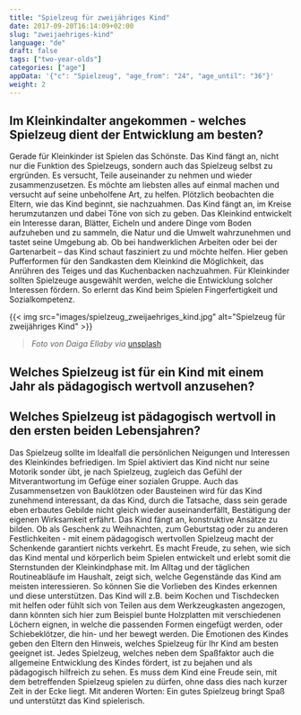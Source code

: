 ```yaml
---
title: "Spielzeug für zweijähriges Kind"
date: 2017-09-20T16:14:09+02:00
slug: "zweijaehriges-kind"
language: "de"
draft: false
tags: ["two-year-olds"]
categories: ["age"]
appData: '{"c": "Spielzeug", "age_from": "24", "age_until": "36"}'
weight: 2
---
```

<h2> Im Kleinkindalter angekommen - welches Spielzeug dient der Entwicklung am besten?</h2>
 
Gerade für Kleinkinder ist Spielen das Schönste. Das Kind fängt an, nicht nur die Funktion des Spielzeugs, sondern auch das Spielzeug selbst zu ergründen. Es versucht, Teile auseinander zu nehmen und wieder zusammenzusetzen. Es möchte am liebsten alles auf einmal machen und versucht auf seine unbeholfene Art, zu helfen. Plötzlich beobachten die Eltern, wie das Kind beginnt, sie nachzuahmen. Das Kind fängt an, im Kreise herumzutanzen und dabei Töne von sich zu geben. Das Kleinkind entwickelt ein Interesse daran, Blätter, Eicheln und andere Dinge vom Boden aufzuheben und zu sammeln, die Natur und die Umwelt wahrzunehmen und tastet seine Umgebung ab. Ob bei handwerklichen Arbeiten oder bei der Gartenarbeit – das Kind schaut fasziniert zu und möchte helfen. Hier geben Pufferformen für den Sandkasten dem Kleinkind die Möglichkeit, das Anrühren des Teiges und das Kuchenbacken nachzuahmen. Für Kleinkinder sollten Spielzeuge ausgewählt werden, welche die Entwicklung solcher Interessen fördern. So erlernt das Kind beim Spielen Fingerfertigkeit und Sozialkompetenz.

{{< img src="images/spielzeug_zweijaehriges_kind.jpg" alt="Spielzeug für zweijähriges Kind" >}}
 <blockquote>
  <p><em>Foto von Daiga Ellaby via</em> <a href="https://unsplash.com/photos/ldOzKqZa6wg">unsplash</a></p>
</blockquote>

<h2>Welches Spielzeug ist für ein Kind mit einem Jahr als pädagogisch wertvoll anzusehen?</h2>
 
<h2>Welches Spielzeug ist pädagogisch wertvoll in den ersten beiden Lebensjahren? </h2>
 
Das Spielzeug sollte im Idealfall die persönlichen Neigungen und Interessen des Kleinkindes befriedigen. Im Spiel aktiviert das Kind nicht nur seine Motorik sonder übt, je nach Spielzeug, zugleich das Gefühl der Mitverantwortung im Gefüge einer sozialen Gruppe. Auch das Zusammensetzen von Bauklötzen oder Bausteinen wird für das Kind zunehmend interessant, da das Kind, durch die Tatsache, dass sein gerade eben erbautes Gebilde nicht gleich wieder auseinanderfällt, Bestätigung der eigenen Wirksamkeit erfährt. Das Kind fängt an, konstruktive Ansätze zu bilden. Ob als Geschenk zu Weihnachten, zum Geburtstag oder zu anderen Festlichkeiten - mit einem pädagogisch wertvollen Spielzeug macht der Schenkende garantiert nichts verkehrt. Es macht Freude, zu sehen, wie sich das Kind mental und körperlich beim Spielen entwickelt und erlebt somit die Sternstunden der Kleinkindphase mit. Im Alltag und der täglichen Routineabläufe im Haushalt, zeigt sich, welche Gegenstände das Kind am meisten interessieren. So können Sie die Vorlieben des Kindes erkennen und diese unterstützen. Das Kind will z.B. beim Kochen und Tischdecken mit helfen oder fühlt sich von Teilen aus dem Werkzeugkasten angezogen, dann könnten sich hier zum Beispiel bunte Holzplatten mit verschiedenen Löchern eignen, in welche die passenden Formen eingefügt werden, oder Schiebeklötzer, die hin- und her bewegt werden. Die Emotionen des Kindes geben den Eltern den Hinweis, welches Spielzeug für Ihr Kind am besten geeignet ist. Jedes Spielzeug, welches neben dem Spaßfaktor auch die allgemeine Entwicklung des Kindes fördert, ist zu bejahen und als pädagogisch hilfreich zu sehen. Es muss dem Kind eine Freude sein, mit dem betreffenden Spielzeug spielen zu dürfen, ohne dass dies nach kurzer Zeit in der Ecke liegt. Mit anderen Worten: Ein gutes Spielzeug bringt Spaß und unterstützt das Kind spielerisch.
 
